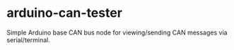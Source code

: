 # arduino-can-tester
Simple Arduino base CAN bus node for viewing/sending CAN messages via serial/terminal.
